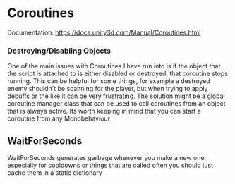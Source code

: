 # Coroutines
Documentation: https://docs.unity3d.com/Manual/Coroutines.html

### Destroying/Disabling Objects
One of the main issues with Coroutines I have run into is if the object that the script is attached to is either disabled or destroyed, that coroutine stops running. This can be helpful for some things, for example a destroyed enemy shouldn't be scanning for the player, but when trying to apply debuffs or the like it can be very frustrating. The solution might be a global coroutine manager class that can be used to call coroutines from an object that is always active. Its worth keeping in mind that you can start a coroutine from any Monobehaviour

## WaitForSeconds
WaitForSeconds generates garbage whenever you make a new one, especially for cooldowns or things that are called often you should just cache them in a static dictionary